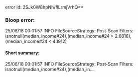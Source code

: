 error id: 2SJk0W8hpNh/flLrmjVrhQ==
### Bloop error:

25/06/18 00:01:57 INFO FileSourceStrategy: Post-Scan Filters: isnotnull(median_income#24),(median_income#24 > 2.6818),(median_income#24 < 4.1912)
#### Short summary: 

25/06/18 00:01:57 INFO FileSourceStrategy: Post-Scan Filters: isnotnull(median_income#24),(median_in...